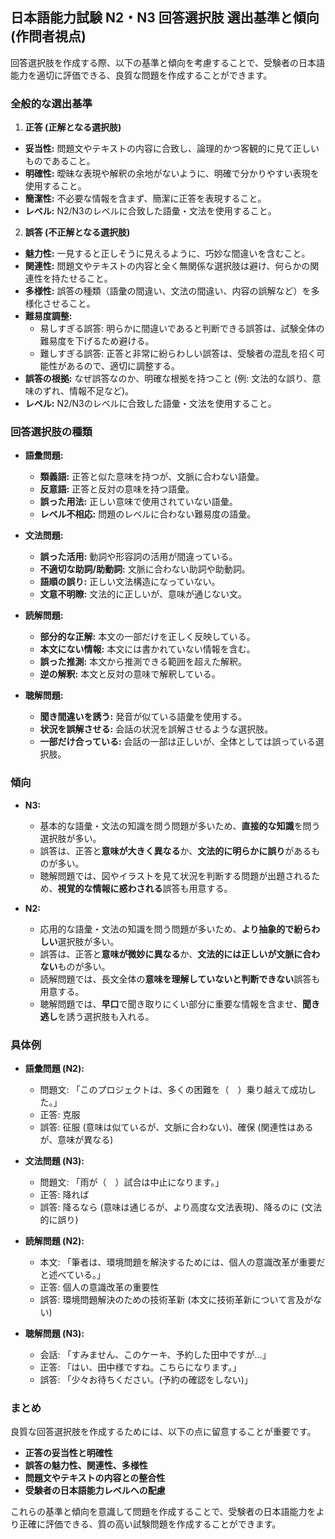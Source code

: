 ## 日本語能力試験 N2・N3 回答選択肢 選出基準と傾向 (作問者視点)

回答選択肢を作成する際、以下の基準と傾向を考慮することで、受験者の日本語能力を適切に評価できる、良質な問題を作成することができます。

### 全般的な選出基準

1.  **正答 (正解となる選択肢)**

*   **妥当性:** 問題文やテキストの内容に合致し、論理的かつ客観的に見て正しいものであること。
*   **明確性:** 曖昧な表現や解釈の余地がないように、明確で分かりやすい表現を使用すること。
*   **簡潔性:** 不必要な情報を含まず、簡潔に正答を表現すること。
*   **レベル:** N2/N3のレベルに合致した語彙・文法を使用すること。

2.  **誤答 (不正解となる選択肢)**

*   **魅力性:** 一見すると正しそうに見えるように、巧妙な間違いを含むこと。
*   **関連性:** 問題文やテキストの内容と全く無関係な選択肢は避け、何らかの関連性を持たせること。
*   **多様性:** 誤答の種類（語彙の間違い、文法の間違い、内容の誤解など）を多様化させること。
*   **難易度調整:**
    *   易しすぎる誤答: 明らかに間違いであると判断できる誤答は、試験全体の難易度を下げるため避ける。
    *   難しすぎる誤答: 正答と非常に紛らわしい誤答は、受験者の混乱を招く可能性があるので、適切に調整する。
*   **誤答の根拠:** なぜ誤答なのか、明確な根拠を持つこと (例: 文法的な誤り、意味のずれ、情報不足など)。
*   **レベル:** N2/N3のレベルに合致した語彙・文法を使用すること。

### 回答選択肢の種類

*   **語彙問題:**
    *   **類義語:** 正答と似た意味を持つが、文脈に合わない語彙。
    *   **反意語:** 正答と反対の意味を持つ語彙。
    *   **誤った用法:** 正しい意味で使用されていない語彙。
    *   **レベル不相応:** 問題のレベルに合わない難易度の語彙。

*   **文法問題:**
    *   **誤った活用:** 動詞や形容詞の活用が間違っている。
    *   **不適切な助詞/助動詞:** 文脈に合わない助詞や助動詞。
    *   **語順の誤り:** 正しい文法構造になっていない。
    *   **文意不明瞭:** 文法的に正しいが、意味が通じない文。

*   **読解問題:**
    *   **部分的な正解:** 本文の一部だけを正しく反映している。
    *   **本文にない情報:** 本文には書かれていない情報を含む。
    *   **誤った推測:** 本文から推測できる範囲を超えた解釈。
    *   **逆の解釈:** 本文と反対の意味で解釈している。

*   **聴解問題:**
    *   **聞き間違いを誘う:** 発音が似ている語彙を使用する。
    *   **状況を誤解させる:** 会話の状況を誤解させるような選択肢。
    *   **一部だけ合っている:** 会話の一部は正しいが、全体としては誤っている選択肢。

### 傾向

*   **N3:**
    *   基本的な語彙・文法の知識を問う問題が多いため、**直接的な知識**を問う選択肢が多い。
    *   誤答は、正答と**意味が大きく異なる**か、**文法的に明らかに誤り**があるものが多い。
    *   聴解問題では、図やイラストを見て状況を判断する問題が出題されるため、**視覚的な情報に惑わされる**誤答も用意する。

*   **N2:**
    *   応用的な語彙・文法の知識を問う問題が多いため、**より抽象的で紛らわしい**選択肢が多い。
    *   誤答は、正答と**意味が微妙に異なる**か、**文法的には正しいが文脈に合わない**ものが多い。
    *   読解問題では、長文全体の**意味を理解していないと判断できない**誤答も用意する。
    *   聴解問題では、**早口**で聞き取りにくい部分に重要な情報を含ませ、**聞き逃し**を誘う選択肢も入れる。

### 具体例

*   **語彙問題 (N2):**
    *   問題文: 「このプロジェクトは、多くの困難を（　）乗り越えて成功した。」
    *   正答: 克服
    *   誤答: 征服 (意味は似ているが、文脈に合わない)、確保 (関連性はあるが、意味が異なる)

*   **文法問題 (N3):**
    *   問題文: 「雨が（　）試合は中止になります。」
    *   正答: 降れば
    *   誤答: 降るなら (意味は通じるが、より高度な文法表現)、降るのに (文法的に誤り)

*   **読解問題 (N2):**
    *   本文: 「筆者は、環境問題を解決するためには、個人の意識改革が重要だと述べている。」
    *   正答: 個人の意識改革の重要性
    *   誤答: 環境問題解決のための技術革新 (本文に技術革新について言及がない)

*   **聴解問題 (N3):**
    *   会話: 「すみません、このケーキ、予約した田中ですが...」
    *   正答: 「はい、田中様ですね。こちらになります。」
    *   誤答: 「少々お待ちください。(予約の確認をしない)」

### まとめ

良質な回答選択肢を作成するためには、以下の点に留意することが重要です。

*   **正答の妥当性と明確性**
*   **誤答の魅力性、関連性、多様性**
*   **問題文やテキストの内容との整合性**
*   **受験者の日本語能力レベルへの配慮**

これらの基準と傾向を意識して問題を作成することで、受験者の日本語能力をより正確に評価できる、質の高い試験問題を作成することができます。